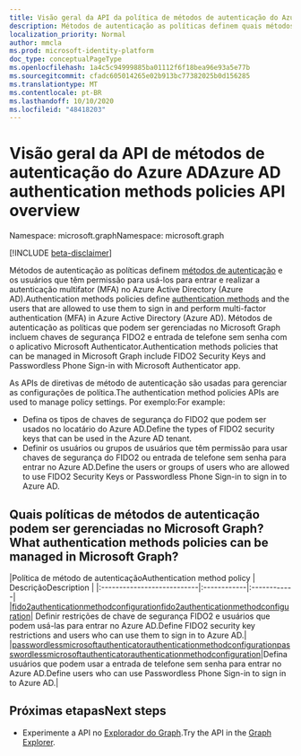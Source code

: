 ```yaml
---
title: Visão geral da API da política de métodos de autenticação do Azure AD
description: Métodos de autenticação as políticas definem quais métodos de autenticação podem ser usados por usuários no Azure AD.
localization_priority: Normal
author: mmcla
ms.prod: microsoft-identity-platform
doc_type: conceptualPageType
ms.openlocfilehash: 1a4c5c94999885ba01112f6f18bea96e93a5e77b
ms.sourcegitcommit: cfadc605014265e02b913bc77382025b0d156285
ms.translationtype: MT
ms.contentlocale: pt-BR
ms.lasthandoff: 10/10/2020
ms.locfileid: "48418203"
---
```

# <a name="azure-ad-authentication-methods-policies-api-overview"></a><span data-ttu-id="40149-103">Visão geral da API de métodos de autenticação do Azure AD</span><span class="sxs-lookup"><span data-stu-id="40149-103">Azure AD authentication methods policies API overview</span></span>

<span data-ttu-id="40149-104">Namespace: microsoft.graph</span><span class="sxs-lookup"><span data-stu-id="40149-104">Namespace: microsoft.graph</span></span>

[!INCLUDE [beta-disclaimer](../../includes/beta-disclaimer.md)]

<span data-ttu-id="40149-105">Métodos de autenticação as políticas definem [métodos de autenticação](https://docs.microsoft.com/azure/active-directory/authentication/concept-authentication-methods) e os usuários que têm permissão para usá-los para entrar e realizar a autenticação multifator (MFA) no Azure Active Directory (Azure AD).</span><span class="sxs-lookup"><span data-stu-id="40149-105">Authentication methods policies define [authentication methods](https://docs.microsoft.com/azure/active-directory/authentication/concept-authentication-methods) and the users that are allowed to use them to sign in and perform multi-factor authentication (MFA) in Azure Active Directory (Azure AD).</span></span> <span data-ttu-id="40149-106">Métodos de autenticação as políticas que podem ser gerenciadas no Microsoft Graph incluem chaves de segurança FIDO2 e entrada de telefone sem senha com o aplicativo Microsoft Authenticator.</span><span class="sxs-lookup"><span data-stu-id="40149-106">Authentication methods policies that can be managed in Microsoft Graph include FIDO2 Security Keys and Passwordless Phone Sign-in with Microsoft Authenticator app.</span></span>

<span data-ttu-id="40149-107">As APIs de diretivas de método de autenticação são usadas para gerenciar as configurações de política.</span><span class="sxs-lookup"><span data-stu-id="40149-107">The authentication method policies APIs are used to manage policy settings.</span></span> <span data-ttu-id="40149-108">Por exemplo:</span><span class="sxs-lookup"><span data-stu-id="40149-108">For example:</span></span>

* <span data-ttu-id="40149-109">Defina os tipos de chaves de segurança do FIDO2 que podem ser usados no locatário do Azure AD.</span><span class="sxs-lookup"><span data-stu-id="40149-109">Define the types of FIDO2 security keys that can be used in the Azure AD tenant.</span></span>
* <span data-ttu-id="40149-110">Definir os usuários ou grupos de usuários que têm permissão para usar chaves de segurança do FIDO2 ou entrada de telefone sem senha para entrar no Azure AD.</span><span class="sxs-lookup"><span data-stu-id="40149-110">Define the users or groups of users who are allowed to use FIDO2 Security Keys or Passwordless Phone Sign-in to sign in to Azure AD.</span></span>

## <a name="what-authentication-methods-policies-can-be-managed-in-microsoft-graph"></a><span data-ttu-id="40149-111">Quais políticas de métodos de autenticação podem ser gerenciadas no Microsoft Graph?</span><span class="sxs-lookup"><span data-stu-id="40149-111">What authentication methods policies can be managed in Microsoft Graph?</span></span>

|<span data-ttu-id="40149-112">Política de método de autenticação</span><span class="sxs-lookup"><span data-stu-id="40149-112">Authentication method policy</span></span>       | <span data-ttu-id="40149-113">Descrição</span><span class="sxs-lookup"><span data-stu-id="40149-113">Description</span></span> |
|:---------------------------|:------------|:------------|
|[<span data-ttu-id="40149-114">fido2authenticationmethodconfiguration</span><span class="sxs-lookup"><span data-stu-id="40149-114">fido2authenticationmethodconfiguration</span></span>](fido2authenticationmethodconfiguration.md)| <span data-ttu-id="40149-115">Definir restrições de chave de segurança FIDO2 e usuários que podem usá-las para entrar no Azure AD.</span><span class="sxs-lookup"><span data-stu-id="40149-115">Define FIDO2 security key restrictions and users who can use them to sign in to Azure AD.</span></span>|
|[<span data-ttu-id="40149-116">passwordlessmicrosoftauthenticatorauthenticationmethodconfiguration</span><span class="sxs-lookup"><span data-stu-id="40149-116">passwordlessmicrosoftauthenticatorauthenticationmethodconfiguration</span></span>](passwordlessmicrosoftauthenticatorauthenticationmethodconfiguration.md)|<span data-ttu-id="40149-117">Defina usuários que podem usar a entrada de telefone sem senha para entrar no Azure AD.</span><span class="sxs-lookup"><span data-stu-id="40149-117">Define users who can use Passwordless Phone Sign-in to sign in to Azure AD.</span></span>|

## <a name="next-steps"></a><span data-ttu-id="40149-118">Próximas etapas</span><span class="sxs-lookup"><span data-stu-id="40149-118">Next steps</span></span>

* <span data-ttu-id="40149-119">Experimente a API no [Explorador do Graph](https://developer.microsoft.com/graph/graph-explorer).</span><span class="sxs-lookup"><span data-stu-id="40149-119">Try the API in the [Graph Explorer](https://developer.microsoft.com/graph/graph-explorer).</span></span>
